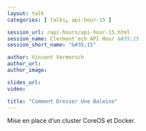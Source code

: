 ```yaml
---
layout: talk
categories: [ talks, api-hour-15 ]

session_url: /api-hours/api-hour-15.html
session_name: Clermont'ech API Hour &#35;15
session_short_name: "&#35;15"

author: Vincent Vermersch
author_url:
author_image:

slides_url:
video:

title: "Comment Dresser Une Baleine"
---
```


Mise en place d’un cluster CoreOS et Docker.
